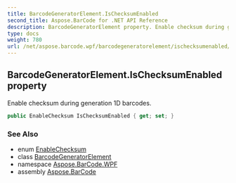 ```yaml
---
title: BarcodeGeneratorElement.IsChecksumEnabled
second_title: Aspose.BarCode for .NET API Reference
description: BarcodeGeneratorElement property. Enable checksum during generation 1D barcodes
type: docs
weight: 780
url: /net/aspose.barcode.wpf/barcodegeneratorelement/ischecksumenabled/
---
```

## BarcodeGeneratorElement.IsChecksumEnabled property

Enable checksum during generation 1D barcodes.

```csharp
public EnableChecksum IsChecksumEnabled { get; set; }
```

### See Also

* enum [EnableChecksum](../../../aspose.barcode.generation/enablechecksum/)
* class [BarcodeGeneratorElement](../)
* namespace [Aspose.BarCode.WPF](../../barcodegeneratorelement/)
* assembly [Aspose.BarCode](../../../)


